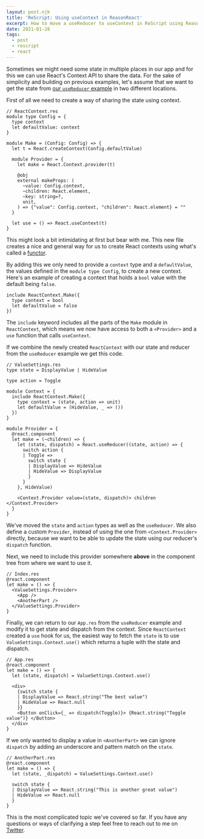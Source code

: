 ```yaml
---
layout: post.njk
title: 'ReScript: Using useContext in ReasonReact'
excerpt: How to move a useReducer to useContext in ReScript using ReasonReact
date: 2021-01-28
tags:
  - post
  - rescript
  - react
---
```


Sometimes we might need some state in multiple places in our app and for this we
can use React's Context API to share the data. For the sake
of simplicity and building on previous examples, let's assume that we want
to get the state from [our `useReducer`
example](/posts/using-usereducer-in-reasonreact/) in two different locations.

First of all we need to create a way of sharing the state using context.

```reason
// ReactContext.res
module type Config = {
  type context
  let defaultValue: context
}

module Make = (Config: Config) => {
  let t = React.createContext(Config.defaultValue)

  module Provider = {
    let make = React.Context.provider(t)

    @obj
    external makeProps: (
      ~value: Config.context,
      ~children: React.element,
      ~key: string=?,
      unit,
    ) => {"value": Config.context, "children": React.element} = ""
  }

  let use = () => React.useContext(t)
}
```

This might look a bit intimidating at first but bear with me. This new file
creates a nice and general way for us to create React contexts using what's called
a [functor](https://rescript-lang.org/docs/manual/latest/module#module-functions-functors).

By adding this we only need to provide a `context` type and a `defaultValue`,
the values defined in the `module type Config`, to
create a new context. Here's an example of creating a context that holds a `bool` value with the default being `false`.

```reason
include ReactContext.Make({
  type context = bool
  let defaultValue = false
})
```

The `include` keyword includes all the parts of the `Make` module in
`ReactContext`, which means we now have access to both a `<Provider>` and a
`use` function that calls `useContext`.

If we combine the newly created `ReactContext` with our state and reducer from
the `useReducer` example we get this code.

```reason
// ValueSettings.res
type state = DisplayValue | HideValue

type action = Toggle

module Context = {
  include ReactContext.Make({
    type context = (state, action => unit)
    let defaultValue = (HideValue, _ => ())
  })
}

module Provider = {
  @react.component
  let make = (~children) => {
    let (state, dispatch) = React.useReducer((state, action) => {
      switch action {
      | Toggle =>
        switch state {
        | DisplayValue => HideValue
        | HideValue => DisplayValue
        }
      }
    }, HideValue)

    <Context.Provider value=(state, dispatch)> children </Context.Provider>
  }
}
```

We've moved the `state` and `action` types as well as the `useReducer`. We also
define a custom `Provider`, instead of using the one from `<Context.Provider>`
directly, because we want to be able to update the state using our reducer's
`dispatch` function.

Next, we need to include this provider somewhere **above** in the component tree
from where we want to use it.

```reason
// Index.res
@react.component
let make = () => {
  <ValueSettings.Provider>
    <App />
    <AnotherPart />
  </ValueSettings.Provider>
}
```

Finally, we can return to our `App.res` from the `useReducer` example and modify it
to get state and dispatch from the context. Since `ReactContext` created a `use` hook for us,
the easiest way to fetch the `state` is to use `ValueSettings.Context.use()`
which returns a tuple with the state and dispatch.

```reason
// App.res
@react.component
let make = () => {
  let (state, dispatch) = ValueSettings.Context.use()

  <div>
    {switch state {
    | DisplayValue => React.string("The best value")
    | HideValue => React.null
    }}
    <Button onClick={_ => dispatch(Toggle)}> {React.string("Toggle value")} </Button>
  </div>
}
```

If we only wanted to display a value in `<AnotherPart>` we can ignore
`dispatch` by adding an underscore and pattern match on the `state`.

```reason
// AnotherPart.res
@react.component
let make = () => {
  let (state, _dispatch) = ValueSettings.Context.use()

  switch state {
  | DisplayValue => React.string("This is another great value")
  | HideValue => React.null
  }
}
```

This is the most complicated topic we've covered so far. If you have any
questions or ways of clarifying a step feel free to reach out to me on [Twitter](https://twitter.com/rnattochdag).
